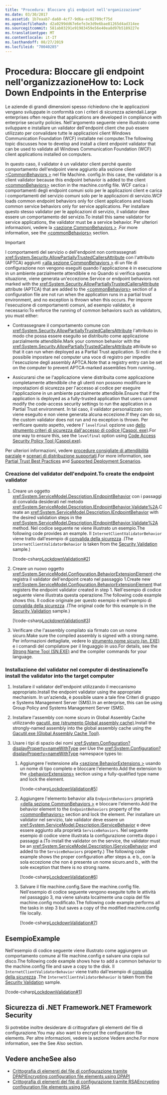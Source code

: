 ```yaml
---
title: "Procedura: Bloccare gli endpoint nell'organizzazione"
ms.date: 03/30/2017
ms.assetid: 1b7eaab7-da60-4cf7-9d6a-ec02709cf75d
ms.openlocfilehash: d2a0299dd67e6efe3e3d9e6bae81265d4ad314ee
ms.sourcegitcommit: 581ab03291e91983459e56e40ea8d97b5189227e
ms.translationtype: MT
ms.contentlocale: it-IT
ms.lasthandoff: 08/27/2019
ms.locfileid: "70040285"
---
```

# <a name="how-to-lock-down-endpoints-in-the-enterprise"></a><span data-ttu-id="b20cd-102">Procedura: Bloccare gli endpoint nell'organizzazione</span><span class="sxs-lookup"><span data-stu-id="b20cd-102">How to: Lock Down Endpoints in the Enterprise</span></span>

<span data-ttu-id="b20cd-103">Le aziende di grandi dimensioni spesso richiedono che le applicazioni vengano sviluppate in conformità con i criteri di sicurezza aziendali.</span><span class="sxs-lookup"><span data-stu-id="b20cd-103">Large enterprises often require that applications are developed in compliance with enterprise security policies.</span></span> <span data-ttu-id="b20cd-104">Nell'argomento seguente viene illustrato come sviluppare e installare un validator dell'endpoint client che può essere utilizzato per convalidare tutte le applicazioni client Windows Communication Foundation (WCF) installate nei computer.</span><span class="sxs-lookup"><span data-stu-id="b20cd-104">The following topic discusses how to develop and install a client endpoint validator that can be used to validate all Windows Communication Foundation (WCF) client applications installed on computers.</span></span>

<span data-ttu-id="b20cd-105">In questo caso, il validator è un validator client perché questo comportamento dell'endpoint viene aggiunto alla sezione client [ \<CommonBehaviors >](../../../../docs/framework/configure-apps/file-schema/wcf/commonbehaviors.md) nel file Machine. config.</span><span class="sxs-lookup"><span data-stu-id="b20cd-105">In this case, the validator is a client validator because this endpoint behavior is added to the client [\<commonBehaviors>](../../../../docs/framework/configure-apps/file-schema/wcf/commonbehaviors.md) section in the machine.config file.</span></span> <span data-ttu-id="b20cd-106">WCF carica i comportamenti degli endpoint comuni solo per le applicazioni client e carica i comportamenti del servizio comuni solo per le applicazioni di servizio.</span><span class="sxs-lookup"><span data-stu-id="b20cd-106">WCF loads common endpoint behaviors only for client applications and loads common service behaviors only for service applications.</span></span> <span data-ttu-id="b20cd-107">Per installare questo stesso validator per le applicazioni di servizio, il validator deve essere un comportamento del servizio.</span><span class="sxs-lookup"><span data-stu-id="b20cd-107">To install this same validator for service applications, the validator must be a service behavior.</span></span> <span data-ttu-id="b20cd-108">Per ulteriori informazioni, vedere la [ \<sezione CommonBehaviors >](../../../../docs/framework/configure-apps/file-schema/wcf/commonbehaviors.md) .</span><span class="sxs-lookup"><span data-stu-id="b20cd-108">For more information, see the [\<commonBehaviors>](../../../../docs/framework/configure-apps/file-schema/wcf/commonbehaviors.md) section.</span></span>

> [!IMPORTANT]
> <span data-ttu-id="b20cd-109">I comportamenti del servizio o dell'endpoint non contrassegnati <xref:System.Security.AllowPartiallyTrustedCallersAttribute> con l'attributo (APTCA) aggiunti [ \<alla sezione CommonBehaviors >](../../../../docs/framework/configure-apps/file-schema/wcf/commonbehaviors.md) di un file di configurazione non vengono eseguiti quando l'applicazione è in esecuzione in un ambiente parzialmente attendibile e no Quando si verifica questa situazione, viene generata un'eccezione.</span><span class="sxs-lookup"><span data-stu-id="b20cd-109">Service or endpoint behaviors not marked with the <xref:System.Security.AllowPartiallyTrustedCallersAttribute> attribute (APTCA) that are added to the [\<commonBehaviors>](../../../../docs/framework/configure-apps/file-schema/wcf/commonbehaviors.md) section of a configuration file are not run when the application runs in a partial trust environment, and no exception is thrown when this occurs.</span></span> <span data-ttu-id="b20cd-110">Per imporre l'esecuzione di comportamenti comuni, ad esempio validator, è necessario:</span><span class="sxs-lookup"><span data-stu-id="b20cd-110">To enforce the running of common behaviors such as validators, you must either:</span></span>
>
> - <span data-ttu-id="b20cd-111">Contrassegnare il comportamento comune con <xref:System.Security.AllowPartiallyTrustedCallersAttribute> l'attributo in modo che possa essere eseguito se distribuito come applicazione parzialmente attendibile.</span><span class="sxs-lookup"><span data-stu-id="b20cd-111">Mark your common behavior with the <xref:System.Security.AllowPartiallyTrustedCallersAttribute> attribute so that it can run when deployed as a Partial Trust application.</span></span> <span data-ttu-id="b20cd-112">Si noti che è possibile impostare nel computer una voce di registro per impedire l'esecuzione degli assembly APTCA.</span><span class="sxs-lookup"><span data-stu-id="b20cd-112">Note that a registry entry can be set on the computer to prevent APTCA-marked assemblies from running..</span></span>
>
> - <span data-ttu-id="b20cd-113">Assicurarsi che se l'applicazione viene distribuita come applicazione completamente attendibile che gli utenti non possono modificare le impostazioni di sicurezza per l'accesso al codice per eseguire l'applicazione in un ambiente parzialmente attendibile.</span><span class="sxs-lookup"><span data-stu-id="b20cd-113">Ensure that if the application is deployed as a fully-trusted application that users cannot modify the code-access security settings to run the application in a Partial Trust environment.</span></span> <span data-ttu-id="b20cd-114">In tal caso, il validator personalizzato non viene eseguito e non viene generata alcuna eccezione.</span><span class="sxs-lookup"><span data-stu-id="b20cd-114">If they can do so, the custom validator does not run and no exception is thrown.</span></span> <span data-ttu-id="b20cd-115">Per verificare questo aspetto, vedere l' `levelfinal` opzione uso [dello strumento criteri di sicurezza dall'accesso di codice (Caspol. exe)](https://go.microsoft.com/fwlink/?LinkId=248222).</span><span class="sxs-lookup"><span data-stu-id="b20cd-115">For one way to ensure this, see the `levelfinal` option using [Code Access Security Policy Tool (Caspol.exe)](https://go.microsoft.com/fwlink/?LinkId=248222).</span></span>
>
> <span data-ttu-id="b20cd-116">Per ulteriori informazioni, vedere [procedure consigliate di attendibilità parziale](../../../../docs/framework/wcf/feature-details/partial-trust-best-practices.md) e [scenari di distribuzione supportati](../../../../docs/framework/wcf/feature-details/supported-deployment-scenarios.md).</span><span class="sxs-lookup"><span data-stu-id="b20cd-116">For more information, see [Partial Trust Best Practices](../../../../docs/framework/wcf/feature-details/partial-trust-best-practices.md) and [Supported Deployment Scenarios](../../../../docs/framework/wcf/feature-details/supported-deployment-scenarios.md).</span></span>

### <a name="to-create-the-endpoint-validator"></a><span data-ttu-id="b20cd-117">Creazione del validator dell'endpoint.</span><span class="sxs-lookup"><span data-stu-id="b20cd-117">To create the endpoint validator</span></span>

1. <span data-ttu-id="b20cd-118">Creare un oggetto <xref:System.ServiceModel.Description.IEndpointBehavior> con i passaggi di convalida desiderati nel metodo <xref:System.ServiceModel.Description.IEndpointBehavior.Validate%2A>.</span><span class="sxs-lookup"><span data-stu-id="b20cd-118">Create an <xref:System.ServiceModel.Description.IEndpointBehavior> with the desired validation steps in the <xref:System.ServiceModel.Description.IEndpointBehavior.Validate%2A> method.</span></span> <span data-ttu-id="b20cd-119">Nel codice seguente ne viene illustrato un esempio.</span><span class="sxs-lookup"><span data-stu-id="b20cd-119">The following code provides an example.</span></span> <span data-ttu-id="b20cd-120">Il `InternetClientValidatorBehavior` viene tratto dall'esempio di [convalida della sicurezza](../../../../docs/framework/wcf/samples/security-validation.md) .</span><span class="sxs-lookup"><span data-stu-id="b20cd-120">(The `InternetClientValidatorBehavior` is taken from the [Security Validation](../../../../docs/framework/wcf/samples/security-validation.md) sample.)</span></span>

    [!code-csharp[LockdownValidation#2](../../../../samples/snippets/csharp/VS_Snippets_CFX/lockdownvalidation/cs/internetclientvalidatorbehavior.cs#2)]

2. <span data-ttu-id="b20cd-121">Creare un nuovo oggetto <xref:System.ServiceModel.Configuration.BehaviorExtensionElement> che registra il validator dell'endpoint creato nel passaggio 1.</span><span class="sxs-lookup"><span data-stu-id="b20cd-121">Create new <xref:System.ServiceModel.Configuration.BehaviorExtensionElement> that registers the endpoint validator created in step 1.</span></span> <span data-ttu-id="b20cd-122">Nell'esempio di codice seguente viene illustrata questa operazione.</span><span class="sxs-lookup"><span data-stu-id="b20cd-122">The following code example shows this.</span></span> <span data-ttu-id="b20cd-123">Il codice originale per questo esempio è nell'esempio di [convalida della sicurezza](../../../../docs/framework/wcf/samples/security-validation.md) .</span><span class="sxs-lookup"><span data-stu-id="b20cd-123">(The original code for this example is in the [Security Validation](../../../../docs/framework/wcf/samples/security-validation.md) sample.)</span></span>

    [!code-csharp[LockdownValidation#3](../../../../samples/snippets/csharp/VS_Snippets_CFX/lockdownvalidation/cs/internetclientvalidatorelement.cs#3)]

3. <span data-ttu-id="b20cd-124">Verificare che l'assembly compilato sia firmato con un nome sicuro.</span><span class="sxs-lookup"><span data-stu-id="b20cd-124">Make sure the compiled assembly is signed with a strong name.</span></span> <span data-ttu-id="b20cd-125">Per informazioni dettagliate, vedere lo [strumento nome sicuro (sn. EXE)](https://go.microsoft.com/fwlink/?LinkId=248217) e i comandi del compilatore per il linguaggio in uso.</span><span class="sxs-lookup"><span data-stu-id="b20cd-125">For details, see the [Strong Name Tool (SN.EXE)](https://go.microsoft.com/fwlink/?LinkId=248217) and the compiler commands for your language.</span></span>

### <a name="to-install-the-validator-into-the-target-computer"></a><span data-ttu-id="b20cd-126">Installazione del validator nel computer di destinazione</span><span class="sxs-lookup"><span data-stu-id="b20cd-126">To install the validator into the target computer</span></span>

1. <span data-ttu-id="b20cd-127">Installare il validator dell'endpoint utilizzando il meccanismo appropriato.</span><span class="sxs-lookup"><span data-stu-id="b20cd-127">Install the endpoint validator using the appropriate mechanism.</span></span> <span data-ttu-id="b20cd-128">In un'azienda, è possibile usare a tale fine Criteri di gruppo e Systems Management Server (SMS).</span><span class="sxs-lookup"><span data-stu-id="b20cd-128">In an enterprise, this can be using Group Policy and Systems Management Server (SMS).</span></span>

2. <span data-ttu-id="b20cd-129">Installare l'assembly con nome sicuro in Global Assembly Cache utilizzando [gacutil. exe (strumento Global assembly cache)](../../../../docs/framework/tools/gacutil-exe-gac-tool.md).</span><span class="sxs-lookup"><span data-stu-id="b20cd-129">Install the strongly-named assembly into the global assembly cache using the [Gacutil.exe (Global Assembly Cache Tool)](../../../../docs/framework/tools/gacutil-exe-gac-tool.md).</span></span>

3. <span data-ttu-id="b20cd-130">Usare i tipi di spazio dei nomi <xref:System.Configuration?displayProperty=nameWithType> per:</span><span class="sxs-lookup"><span data-stu-id="b20cd-130">Use the <xref:System.Configuration?displayProperty=nameWithType> namespace types to:</span></span>

    1. <span data-ttu-id="b20cd-131">Aggiungere l'estensione alla [ \<sezione BehaviorExtensions >](../../../../docs/framework/configure-apps/file-schema/wcf/behaviorextensions.md) usando un nome di tipo completo e bloccare l'elemento.</span><span class="sxs-lookup"><span data-stu-id="b20cd-131">Add the extension to the [\<behaviorExtensions>](../../../../docs/framework/configure-apps/file-schema/wcf/behaviorextensions.md) section using a fully-qualified type name and lock the element.</span></span>

         [!code-csharp[LockdownValidation#5](../../../../samples/snippets/csharp/VS_Snippets_CFX/lockdownvalidation/cs/hostapplication.cs#5)]

    2. <span data-ttu-id="b20cd-132">Aggiungere l'elemento behavior alla `EndpointBehaviors` proprietà [ \<della sezione CommonBehaviors >](../../../../docs/framework/configure-apps/file-schema/wcf/commonbehaviors.md) e bloccare l'elemento.</span><span class="sxs-lookup"><span data-stu-id="b20cd-132">Add the behavior element to the `EndpointBehaviors` property of the [\<commonBehaviors>](../../../../docs/framework/configure-apps/file-schema/wcf/commonbehaviors.md) section and lock the element.</span></span> <span data-ttu-id="b20cd-133">Per installare un validator nel servizio, tale validator deve essere un <xref:System.ServiceModel.Description.IServiceBehavior> e deve essere aggiunto alla proprietà `ServiceBehaviors`. Nel seguente esempio di codice viene illustrata la configurazione corretta dopo i passaggi a.</span><span class="sxs-lookup"><span data-stu-id="b20cd-133">(To install the validator on the service, the validator must be an <xref:System.ServiceModel.Description.IServiceBehavior> and added to the `ServiceBehaviors` property.) The following code example shows the proper configuration after steps a.</span></span> <span data-ttu-id="b20cd-134">e b., con la sola eccezione che non è presente un nome sicuro.</span><span class="sxs-lookup"><span data-stu-id="b20cd-134">and b., with the sole exception that there is no strong name.</span></span>

        [!code-csharp[LockdownValidation#6](../../../../samples/snippets/csharp/VS_Snippets_CFX/lockdownvalidation/cs/hostapplication.cs#6)]

    3. <span data-ttu-id="b20cd-135">Salvare il file machine.config.</span><span class="sxs-lookup"><span data-stu-id="b20cd-135">Save the machine.config file.</span></span> <span data-ttu-id="b20cd-136">Nell'esempio di codice seguente vengono eseguite tutte le attività nel passaggio 3, ma viene salvata localmente una copia del file machine.config modificato.</span><span class="sxs-lookup"><span data-stu-id="b20cd-136">The following code example performs all the tasks in step 3 but saves a copy of the modified machine.config file locally.</span></span>

        [!code-csharp[LockdownValidation#7](../../../../samples/snippets/csharp/VS_Snippets_CFX/lockdownvalidation/cs/hostapplication.cs#7)]

## <a name="example"></a><span data-ttu-id="b20cd-137">Esempio</span><span class="sxs-lookup"><span data-stu-id="b20cd-137">Example</span></span>

<span data-ttu-id="b20cd-138">Nell'esempio di codice seguente viene illustrato come aggiungere un comportamento comune al file machine.config e salvare una copia sul disco.</span><span class="sxs-lookup"><span data-stu-id="b20cd-138">The following code example shows how to add a common behavior to the machine.config file and save a copy to the disk.</span></span> <span data-ttu-id="b20cd-139">Il `InternetClientValidatorBehavior` viene tratto dall'esempio di [convalida della sicurezza](../../../../docs/framework/wcf/samples/security-validation.md) .</span><span class="sxs-lookup"><span data-stu-id="b20cd-139">The `InternetClientValidatorBehavior` is taken from the [Security Validation](../../../../docs/framework/wcf/samples/security-validation.md) sample.</span></span>

[!code-csharp[LockdownValidation#1](../../../../samples/snippets/csharp/VS_Snippets_CFX/lockdownvalidation/cs/hostapplication.cs#1)]

## <a name="net-framework-security"></a><span data-ttu-id="b20cd-140">Sicurezza di .NET Framework</span><span class="sxs-lookup"><span data-stu-id="b20cd-140">.NET Framework Security</span></span>

<span data-ttu-id="b20cd-141">Si potrebbe inoltre desiderare di crittografare gli elementi del file di configurazione.</span><span class="sxs-lookup"><span data-stu-id="b20cd-141">You may also want to encrypt the configuration file elements.</span></span> <span data-ttu-id="b20cd-142">Per altre informazioni, vedere la sezione Vedere anche.</span><span class="sxs-lookup"><span data-stu-id="b20cd-142">For more information, see the See Also section.</span></span>

## <a name="see-also"></a><span data-ttu-id="b20cd-143">Vedere anche</span><span class="sxs-lookup"><span data-stu-id="b20cd-143">See also</span></span>

- [<span data-ttu-id="b20cd-144">Crittografia di elementi del file di configurazione tramite DPAPI</span><span class="sxs-lookup"><span data-stu-id="b20cd-144">Encrypting configuration file elements using DPAPI</span></span>](https://go.microsoft.com/fwlink/?LinkId=94954)
- [<span data-ttu-id="b20cd-145">Crittografia di elementi del file di configurazione tramite RSA</span><span class="sxs-lookup"><span data-stu-id="b20cd-145">Encrypting configuration file elements using RSA</span></span>](https://go.microsoft.com/fwlink/?LinkId=94955)
